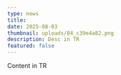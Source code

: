 ```yaml
---
type: news
title: 
date: 2025-08-03
thumbnail: uploads/84_c39e4a82.png
description: Desc in TR
featured: false
---
```


Content in TR